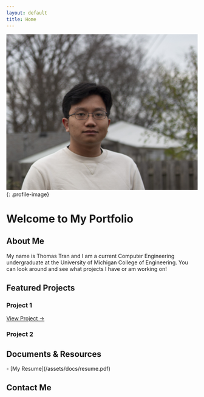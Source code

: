 ```yaml
---
layout: default
title: Home
---
```


![Profile Picture](/assets/images/ttrannEdit1.JPG){: .profile-image}

# Welcome to My Portfolio

## About Me
<div class="featured-content">
 My name is Thomas Tran and I am a current Computer Engineering undergraduate at the University of Michigan College of Engineering. You can look around and see what projects I have or am working on!
</div>

## Featured Projects

<div class="project-container">
  <div class="featured-content">
    <h3>Project 1</h3>
    <a href="[project link]" class="custom-link">View Project →</a>
  </div>

  <div class="featured-content">
    <h3>Project 2</h3>
  </div>
</div>

## Documents & Resources
<div class="document-container">
  - [My Resume](/assets/docs/resume.pdf)
</div>

## Contact Me

<div class="social-links">
  <a href="https://github.com/your-github-username" class="social-link github" target="_blank" data-tooltip="GitHub">
    <i class="fab fa-github"></i>
  </a>
  <a href="https://linkedin.com/in/your-linkedin-url" class="social-link linkedin" target="_blank" data-tooltip="LinkedIn">
    <i class="fab fa-linkedin"></i>
  </a>
  <a href="mailto:your.email@domain.com" class="social-link email" data-tooltip="Email">
    <i class="fas fa-envelope"></i>
  </a>
</div>
